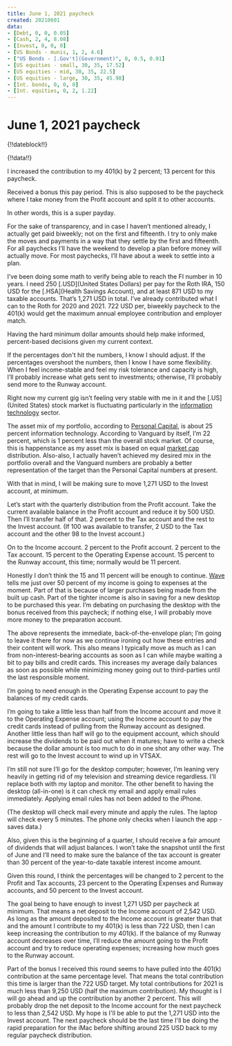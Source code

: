 ```yaml
---
title: June 1, 2021 paycheck
created: 20210601
data:
- [Debt, 0, 0, 0.05]
- [Cash, 2, 4, 8.08]
- [Invest, 0, 0, 0]
- [US Bonds - munis, 1, 2, 4.6]
- ["US Bonds - [.Gov't](Government)", 0, 0.5, 0.01]
- [US equities - small, 30, 35, 17.52]
- [US equities - mid, 30, 35, 22.5]
- [US equities - large, 30, 35, 45.98]
- [Int. bonds, 0, 0, 0]
- [Int. equities, 0, 2, 1.22]
---
```


# June 1, 2021 paycheck

{!!dateblock!!}

{!!data!!}

I increased the contribution to my 401(k) by 2 percent; 13 percent for this paycheck.

Received a bonus this pay period. This is also supposed to be the paycheck where I take money from the Profit account and split it to other accounts.

In other words, this is a super payday.

For the sake of transparency, and in case I haven’t mentioned already, I actually get paid biweekly; not on the first and fifteenth. I try to only make the moves and payments in a way that they settle by the first and fifteenth. For all paychecks I’ll have the weekend to develop a plan before money will actually move. For most paychecks, I’ll have about a week to settle into a plan.

I’ve been doing some math to verify being able to reach the FI number in 10 years. I need 250 [.USD](United States Dollars) per pay for the Roth IRA, 150 USD for the [.HSA](Health Savings Account), and at least 871 USD to my taxable accounts. That’s 1,271 USD in total. I’ve already contributed what I can to the Roth for 2020 and 2021. 722 USD per, biweekly paycheck to the 401(k) would get the maximum annual employee contribution and employer match.

Having the hard minimum dollar amounts should help make informed, percent-based decisions given my current context.

If the percentages don't hit the numbers, I know I should adjust. If the percentages overshoot the numbers, then I know I have some flexibility. When I feel income-stable and feel my risk tolerance and capacity is high, I’ll probably increase what gets sent to investments; otherwise, I’ll probably send more to the Runway account.

Right now my current gig isn’t feeling very stable with me in it and the [.US](United States) stock market is fluctuating particularly in the [information technology](https://finance.yahoo.com/news/investors-eye-inflation-seasonally-weaker-101005191.html?j=987392&sfmc_sub=466063440&l=83_HTML&u=24848245&mid=7295435&jb=5527&utm_source=sfmc&utm_term=fleeing&utm_content=482468&utm_id=263dbc5d-d4c4-40d3-8d3c-4f4683ab546b&sfmc_activityid=31da9b20-5814-4030-906f-b042b02817a7&utm_medium=email&utm_campaign=MM_5.21.21) sector.

The asset mix of my portfolio, according to [Personal Capital](https://www.personalcapital.com), is about 25 percent information technology. According to Vanguard by itself, I’m 22 percent, which is 1 percent less than the overall stock market. Of course, this is happenstance as my asset mix is based on equal [market cap](/finances/investment-policy/) distribution. Also-also, I actually haven’t achieved my desired mix in the portfolio overall and the Vanguard numbers are probably a better representation of the target than the Personal Capital numbers at present.

With that in mind, I will be making sure to move 1,271 USD to the Invest account, at minimum.

Let’s start with the quarterly distribution from the Profit account. Take the current available balance in the Profit account and reduce it by 500 USD. Then I’ll transfer half of that. 2 percent to the Tax account and the rest to the Invest account. (If 100 was available to transfer, 2 USD to the Tax account and the other 98 to the Invest account.)

On to the Income account. 2 percent to the Profit account. 2 percent to the Tax account. 15 percent to the Operating Expense account. 15 percent to the Runway account, this time; normally would be 11 percent.

Honestly I don’t think the 15 and 11 percent will be enough to continue. [Wave](https://www.waveapps.com) tells me just over 50 percent of my income is going to expenses at the moment. Part of that is because of larger purchases being made from the built up cash. Part of the tighter income is also in saving for a new desktop to be purchased this year. I’m debating on purchasing the desktop with the bonus received from this paycheck; if nothing else, I will probably move more money to the preparation account.

The above represents the immediate, back-of-the-envelope plan; I’m going to leave it there for now as we continue ironing out how these entries and their content will work. This also means I typically move as much as I can from non-interest-bearing accounts as soon as I can while maybe waiting a bit to pay bills and credit cards. This increases my average daily balances as soon as possible while minimizing money going out to third-parties until the last responsible moment.

I’m going to need enough in the Operating Expense account to pay the balances of my credit cards.

I’m going to take a little less than half from the Income account and move it to the Operating Expense account; using the Income account to pay the credit cards instead of pulling from the Runway account as designed. Another little less than half will go to the equipment account, which should increase the dividends to be paid out when it matures; have to write a check because the dollar amount is too much to do in one shot any other way. The rest will go to the Invest account to wind up in VTSAX.

I’m still not sure I’ll go for the desktop computer; however, I’m leaning very heavily in getting rid of my television and streaming device regardless. I’ll replace both with my laptop and monitor. The other benefit to having the desktop (all-in-one) is it can check my email and apply email rules immediately. Applying email rules has not been added to the iPhone.

(The desktop will check mail every minute and apply the rules. The laptop will check every 5 minutes. The phone only checks when I launch the app - saves data.)

Also, given this is the beginning of a quarter, I should receive a fair amount of dividends that will adjust balances. I won’t take the snapshot until the first of June and I’ll need to make sure the balance of the tax account is greater than 30 percent of the year-to-date taxable interest income amount.

Given this round, I think the percentages will be changed to 2 percent to the Profit and Tax accounts, 23 percent to the Operating Expenses and Runway accounts, and 50 percent to the Invest account.

The goal being to have enough to invest 1,271 USD per paycheck at minimum. That means a net deposit to the Income account of 2,542 USD. As long as the amount deposited to the Income account is greater than that and the amount I contribute to my 401(k) is less than 722 USD, then I can keep increasing the contribution to my 401(k). If the balance of my Runway account decreases over time, I’ll reduce the amount going to the Profit account and try to reduce operating expenses; increasing how much goes to the Runway account.

Part of the bonus I received this round seems to have pulled into the 401(k) contribution at the same percentage level. That means the total contribution this time is larger than the 722 USD target. My total contributions for 2021 is much less than 9,250 USD (half the maximum contribution). My thought is I will go ahead and up the contribution by another 2 percent. This will probably drop the net deposit to the Income account for the next paycheck to less than 2,542 USD. My hope is I'll be able to put the 1,271 USD into the Invest account. The next paycheck should be the last time I'll be doing the rapid preparation for the iMac before shifting around 225 USD back to my regular paycheck distribution.
